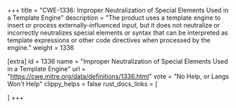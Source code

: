 +++
title = "CWE-1336: Improper Neutralization of Special Elements Used in a Template Engine"
description	= "The product uses a template engine to insert or process externally-influenced input, but it does not neutralize or incorrectly neutralizes special elements or syntax that can be interpreted as template expressions or other code directives when processed by the engine."
weight = 1336

[extra]
id = 1336
name = "Improper Neutralization of Special Elements Used in a Template Engine"
url = "https://cwe.mitre.org/data/definitions/1336.html"
vote = "No Help, or Langs Won't Help"
clippy_helps = false
rust_docs_links = [
	
]
+++

